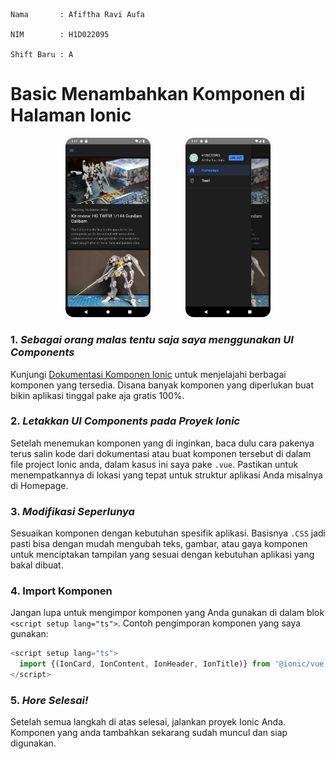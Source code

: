     Nama       : Afiftha Ravi Aufa

    NIM        : H1D022095

    Shift Baru : A

# Basic Menambahkan Komponen di Halaman Ionic

<div align="center">
  <img src="src/assets/Homepage.png" style="width: 27%;">
&nbsp;&nbsp;&nbsp;&nbsp&nbsp;&nbsp;&nbsp;&nbsp&nbsp;&nbsp;&nbsp;&nbsp;
  <img src="src/assets/SideMenu.png" style="width: 27%;">
</div>

### 1. _Sebagai orang malas tentu saja saya menggunakan UI Components_

Kunjungi [Dokumentasi Komponen Ionic](https://ionicframework.com/docs/components) untuk menjelajahi berbagai komponen yang tersedia. Disana banyak komponen yang diperlukan buat bikin aplikasi tinggal pake aja gratis 100%.

### 2. _Letakkan UI Components pada Proyek Ionic_

Setelah menemukan komponen yang di inginkan, baca dulu cara pakenya terus salin kode dari dokumentasi atau buat komponen tersebut di dalam file project Ionic anda, dalam kasus ini saya pake `.vue`. Pastikan untuk menempatkannya di lokasi yang tepat untuk struktur aplikasi Anda misalnya di Homepage.

### 3. _Modifikasi Seperlunya_

Sesuaikan komponen dengan kebutuhan spesifik aplikasi. Basisnya `.CSS` jadi pasti bisa dengan mudah mengubah teks, gambar, atau gaya komponen untuk menciptakan tampilan yang sesuai dengan kebutuhan aplikasi yang bakal dibuat.

### 4. **Import Komponen**

Jangan lupa untuk mengimpor komponen yang Anda gunakan di dalam blok `<script setup lang="ts">`. Contoh pengimporan komponen yang saya gunakan:

```ts
<script setup lang="ts">
  import {(IonCard, IonContent, IonHeader, IonTitle)} from '@ionic/vue';
</script>
```

### 5. _Hore Selesai!_

Setelah semua langkah di atas selesai, jalankan proyek Ionic Anda. Komponen yang anda tambahkan sekarang sudah muncul dan siap digunakan.

